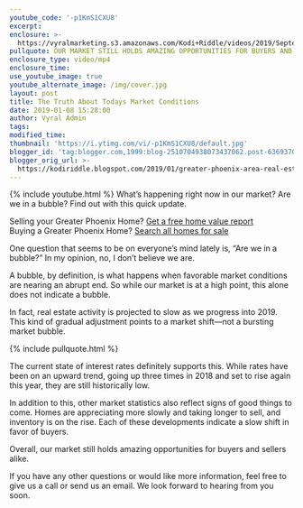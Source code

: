 ```yaml
---
youtube_code: '-p1KmS1CXU8'
excerpt:
enclosure: >-
  https://vyralmarketing.s3.amazonaws.com/Kodi+Riddle/videos/2019/September/Greater+Phoenix+Area+Real+Estate+Agent-+Are+the+Rumors+That+Were+in+a+Bubble+True_+(1).mp4
pullquote: OUR MARKET STILL HOLDS AMAZING OPPORTUNITIES FOR BUYERS AND SELLERS ALIKE.
enclosure_type: video/mp4
enclosure_time:
use_youtube_image: true
youtube_alternate_image: /img/cover.jpg
layout: post
title: The Truth About Todays Market Conditions
date: 2019-01-08 15:28:00
author: Vyral Admin
tags:
modified_time:
thumbnail: 'https://i.ytimg.com/vi/-p1KmS1CXU8/default.jpg'
blogger_id: 'tag:blogger.com,1999:blog-2510704938073437062.post-6369370708827804161'
blogger_orig_url: >-
  https://kodiriddle.blogspot.com/2019/01/greater-phoenix-area-real-estate-agent-are-the-rumors-that-were-in-a-bubble-true.html
---
```


{% include youtube.html %} What’s happening right now in our market? Are we in a bubble? Find out with this quick update.

<div class="post-cta">Selling your Greater Phoenix Home? <a target="_blank" href="http://www.searchallproperties.com/propertyvaluation-plus/billriddle/Phoenix-375819">Get a free home value report</a><br />Buying a Greater Phoenix Home? <a target="_blank" href="http://www.greaterphoenixarearealestate.com/">Search all homes for sale</a></div>

One question that seems to be on everyone’s mind lately is, “Are we in a bubble?” In my opinion, no, I don’t believe we are.

A bubble, by definition, is what happens when favorable market conditions are nearing an abrupt end. So while our market is at a high point, this alone does not indicate a bubble.

In fact, real estate activity is projected to slow as we progress into 2019. This kind of gradual adjustment points to a market shift—not a bursting market bubble.

{% include pullquote.html %}

The current state of interest rates definitely supports this. While rates have been on an upward trend, going up three times in 2018 and set to rise again this year, they are still historically low.

In addition to this, other market statistics also reflect signs of good things to come. Homes are appreciating more slowly and taking longer to sell, and inventory is on the rise. Each of these developments indicate a slow shift in favor of buyers.

Overall, our market still holds amazing opportunities for buyers and sellers alike.

If you have any other questions or would like more information, feel free to give us a call or send us an email. We look forward to hearing from you soon.